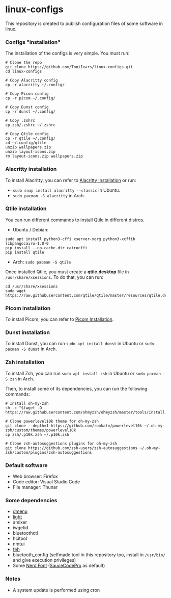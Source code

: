 # linux-configs
This repository is created to publish configuration files of some software in linux.

### Configs "installation"

The installation of the configs is very simple. You must run:
```
# Clone the repo
git clone https://github.com/ToniIvars/linux-configs.git
cd linux-configs

# Copy Alacritty config
cp -r alacritty ~/.config/

# Copy Picon config
cp -r picom ~/.config/

# Copy Dunst config
cp -r dunst ~/.config/

# Copy .zshrc
cp zsh/.zshrc ~/.zshrc

# Copy Qtile config
cp -r qtile ~/.config/
cd ~/.config/qtile
unzip wallpapers.zip
unzip layout-icons.zip
rm layout-icons.zip wallpapers.zip
```
### Alacritty installation
To install Alacritty, you can refer to [Alacritty Installation](https://github.com/alacritty/alacritty/blob/master/INSTALL.md) or run:
- `sudo snap install alacritty --classic` in Ubuntu.
- `sudo pacman -S alacritty` in Arch.

### Qtile installation
You can run different commands to install Qtile in different distros.
- Ubuntu / Debian:
```
sudo apt install python3-cffi xserver-xorg python3-xcffib libpangocairo-1.0-0
pip install --no-cache-dir cairocffi
pip install qtile
```
- Arch: `sudo pacman -S qtile`

Once installed Qtile, you must create a **qtile.desktop** file in `/usr/share/xsessions`. To do that, you can run:
```
cd /usr/share/xsessions
sudo wget https://raw.githubusercontent.com/qtile/qtile/master/resources/qtile.desktop
```

### Picom installation
To install Picom, you can refer to [Picom Installation](https://github.com/yshui/picom#build).

### Dunst installation
To install Dunst, you can run `sudo apt install dunst` in Ubuntu or `sudo pacman -S dunst` in Arch.

### Zsh installation
To install Zsh, you can run `sudo apt install zsh` in Ubuntu or `sudo pacman -S zsh` in Arch.

Then, to install some of its dependencies, you can run the following commands: 
```
# Install oh-my-zsh
sh -c "$(wget -O- https://raw.githubusercontent.com/ohmyzsh/ohmyzsh/master/tools/install.sh)"

# Clone powerlevel10k theme for oh-my-zsh
git clone --depth=1 https://github.com/romkatv/powerlevel10k ~/.oh-my-zsh/custom/themes/powerlevel10k
cp zsh/.p10k.zsh ~/.p10k.zsh

# Clone zsh-autosuggestions plugins for oh-my-zsh
git clone https://github.com/zsh-users/zsh-autosuggestions ~/.oh-my-zsh/custom/plugins/zsh-autosuggestions
```

### Default software
- Web browser: Firefox
- Code editor: Visual Studio Code
- File manager: Thunar

### Some dependencies
- [dmenu](https://tools.suckless.org/dmenu/)
- [light](https://github.com/haikarainen/light#installation)
- amixer
- iwgetid
- bluetoothctl
- hcitool
- nmtui
- [feh](https://feh.finalrewind.org/)
- bluetooth_config (selfmade tool in this repository too, install in `/usr/bin/` and give execution privileges)
- Some [Nerd Font](https://www.nerdfonts.com/font-downloads) ([SauceCodePro](https://github.com/ryanoasis/nerd-fonts/releases/download/v2.1.0/SourceCodePro.zip) as default)

### Notes
- A system update is performed using cron
